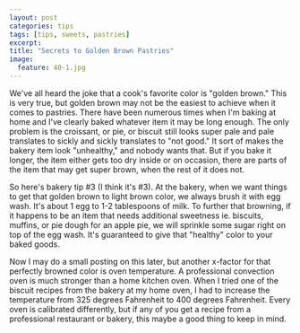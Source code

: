 ```yaml
---
layout: post
categories: tips
tags: [tips, sweets, pastries]
excerpt: 
title: "Secrets to Golden Brown Pastries"
image:
  feature: 40-1.jpg
---
```


We've all heard the joke that a cook's favorite color is "golden brown."  This is very true, but golden brown may not be the easiest to achieve when it comes to pastries. There have been numerous times when I'm baking at home and I've clearly baked whatever item it may be long enough.  The only problem is the croissant, or pie, or biscuit still looks super pale and pale translates to sickly and sickly translates to "not good."  It sort of makes the bakery item look "unhealthy," and nobody wants that.  But if you bake it longer, the item either gets too dry inside or on occasion, there are parts of the item that may get super brown, when the rest of it does not.   

So here's bakery tip #3 (I think it's #3).  At the bakery, when we want things to get that golden brown to light brown color, we always brush it with egg wash.  It's about 1 egg to 1-2 tablespoons of milk.  To further that browning, if it happens to be an item that needs additional sweetness ie. biscuits, muffins, or pie dough for an apple pie, we will sprinkle some sugar right on top of the egg wash. It's guaranteed to give that "healthy" color to your baked goods.  

Now I may do a small posting on this later, but another x-factor for that perfectly browned color is oven temperature.  A professional convection oven is much stronger than a home kitchen oven.  When I tried one of the biscuit recipes from the bakery at my home oven, I had to increase the temperature from 325 degrees Fahrenheit to 400 degrees Fahrenheit.  Every oven is calibrated differently, but if any of you get a recipe from a professional restaurant or bakery, this maybe a good thing to keep in mind.